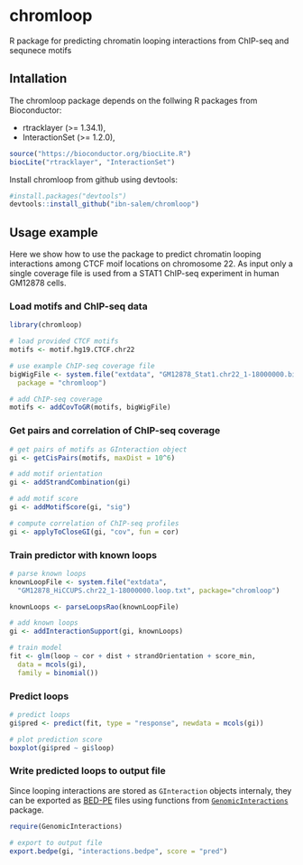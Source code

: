 # chromloop
R package for predicting chromatin looping interactions from ChIP-seq and sequnece motifs

## Intallation

The chromloop package depends on the follwing R packages from Bioconductor:

- rtracklayer (>= 1.34.1),
- InteractionSet (>= 1.2.0),

```R
source("https://bioconductor.org/biocLite.R")
biocLite("rtracklayer", "InteractionSet")
```

Install chromloop from github using devtools:

```R
#install.packages("devtools")
devtools::install_github("ibn-salem/chromloop")
```

## Usage example
Here we show how to use the package to predict chromatin looping interactions 
among CTCF moif locations on chromosome 22. 
As input only a single coverage file is used from a STAT1 ChIP-seq experiment 
in human GM12878 cells. 

### Load motifs and ChIP-seq data
```R
library(chromloop)

# load provided CTCF motifs
motifs <- motif.hg19.CTCF.chr22

# use example ChIP-seq coverage file
bigWigFile <- system.file("extdata", "GM12878_Stat1.chr22_1-18000000.bigWig", 
  package = "chromloop")

# add ChIP-seq coverage
motifs <- addCovToGR(motifs, bigWigFile)

```

### Get pairs and correlation of ChIP-seq coverage
```R
# get pairs of motifs as GInteraction object
gi <- getCisPairs(motifs, maxDist = 10^6)

# add motif orientation
gi <- addStrandCombination(gi)

# add motif score
gi <- addMotifScore(gi, "sig")

# compute correlation of ChIP-seq profiles
gi <- applyToCloseGI(gi, "cov", fun = cor)
```

### Train predictor with known loops
```R
# parse known loops
knownLoopFile <- system.file("extdata", 
  "GM12878_HiCCUPS.chr22_1-18000000.loop.txt", package="chromloop")

knownLoops <- parseLoopsRao(knownLoopFile)

# add known loops
gi <- addInteractionSupport(gi, knownLoops)

# train model 
fit <- glm(loop ~ cor + dist + strandOrientation + score_min, 
  data = mcols(gi), 
  family = binomial())
```

### Predict loops
```R
# predict loops
gi$pred <- predict(fit, type = "response", newdata = mcols(gi)) 

# plot prediction score 
boxplot(gi$pred ~ gi$loop)

```

### Write predicted loops to output file
Since looping interactions are stored as `GInteraction` objects internaly, they 
can be exported as 
[BED-PE](http://bedtools.readthedocs.io/en/latest/content/general-usage.html#bedpe-format) 
files using functions from 
[`GenomicInteractions`](https://bioconductor.org/packages/release/bioc/html/GenomicInteractions.html) 
package.

```R
require(GenomicInteractions)

# export to output file
export.bedpe(gi, "interactions.bedpe", score = "pred")

```

